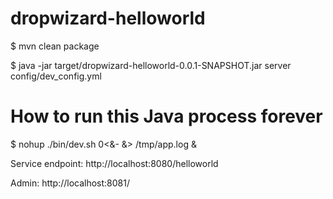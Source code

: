 dropwizard-helloworld
=====================

$ mvn clean package

$ java -jar target/dropwizard-helloworld-0.0.1-SNAPSHOT.jar server config/dev_config.yml 

# How to run this Java process forever
$ nohup ./bin/dev.sh 0<&- &> /tmp/app.log &

Service endpoint: http://localhost:8080/helloworld

Admin: http://localhost:8081/

